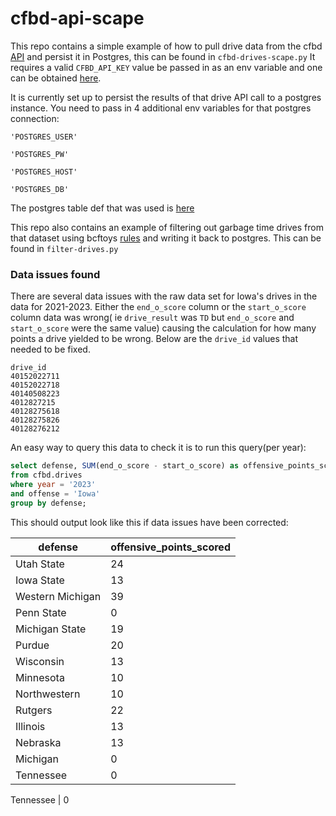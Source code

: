 # cfbd-api-scape

This repo contains a simple example of how to pull drive data from the cfbd [API](https://api.collegefootballdata.com/api/docs/?url=/api-docs.json) and persist it in Postgres, this can be found in `cfbd-drives-scape.py`
It requires a valid `CFBD_API_KEY` value be passed in as an env variable and one can be obtained [here](https://collegefootballdata.com/key).

It is currently set up to persist the results of that drive API call to a postgres instance. You need to pass in 4 additional env variables for that postgres connection:


`'POSTGRES_USER'`

`'POSTGRES_PW'`

`'POSTGRES_HOST'`

`'POSTGRES_DB'`


The postgres table def that was used is [here](/sql/create_drives_table.sql)

This repo also contains an example of filtering out garbage time drives from that dataset using bcftoys [rules](https://www.bcftoys.com/notes#garbage) and writing it back to postgres. This can be found in `filter-drives.py`

### Data issues found
There are several data issues with the raw data set for Iowa's drives in the data for 2021-2023. Either the `end_o_score` column or the `start_o_score` column data was wrong( ie `drive_result` was `TD` but `end_o_score` and `start_o_score` were the same value) causing the calculation for how many points a drive yielded to be wrong. Below are the `drive_id` values that needed to be fixed.
```
drive_id
40152022711
40152022718
40140508223
4012827215
40128275618
40128275826
40128276212
```

An easy way to query this data to check it is to run this query(per year):

```sql
select defense, SUM(end_o_score - start_o_score) as offensive_points_scored
from cfbd.drives 
where year = '2023'
and offense = 'Iowa'
group by defense;
```

This should output look like this if data issues have been corrected:

| defense | offensive_points_scored |
----   | ---- |
Utah State | 24
Iowa State |13
Western Michigan  | 39
Penn State | 0
Michigan State | 19
Purdue | 20
Wisconsin | 13
Minnesota | 10
Northwestern |10
Rutgers   | 22 |  
Illinois | 13
Nebraska | 13
Michigan | 0
Tennessee | 0








Tennessee | 0

